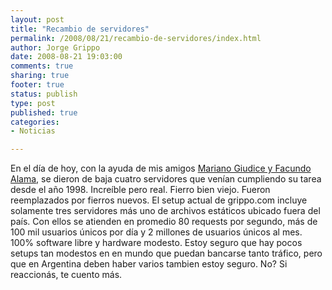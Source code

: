 ```yaml
--- 
layout: post
title: "Recambio de servidores"
permalink: /2008/08/21/recambio-de-servidores/index.html
author: Jorge Grippo
date: 2008-08-21 19:03:00
comments: true
sharing: true
footer: true
status: publish
type: post
published: true
categories: 
- Noticias

---
```

<!-- 62 -->
En el día de hoy, con la ayuda de mis amigos <a href="http://www.giganet.com.ar">Mariano Giudice y Facundo Alama</a>, se dieron de baja cuatro servidores que venían cumpliendo su tarea desde el año 1998. Increíble pero real. Fierro bien viejo. Fueron reemplazados por fierros nuevos. El setup actual de grippo.com incluye solamente tres servidores más uno de archivos estáticos ubicado fuera del país. Con ellos se atienden en promedio 80 requests por segundo, más de 100 mil usuarios únicos por día y 2 millones de usuarios únicos al mes. 100% software libre y hardware modesto. Estoy seguro que hay pocos setups tan modestos en en mundo que puedan bancarse tanto tráfico, pero que en Argentina deben haber varios tambien estoy seguro. No? Si reaccionás, te cuento más.

